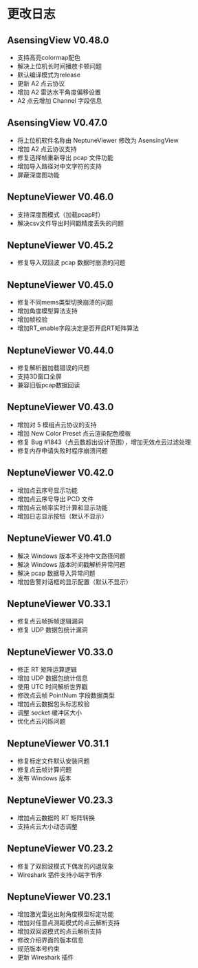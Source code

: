 # 更改日志

## AsensingView V0.48.0

- 支持高亮colormap配色
- 解决上位机长时间播放卡顿问题
- 默认编译模式为release
- 更新 A2 点云协议
- 增加 A2 雷达水平角度偏移设置
- A2 点云增加 Channel 字段信息

## AsensingView V0.47.0

- 将上位机软件名称由 NeptuneViewer 修改为 AsensingView
- 增加 A2 点云协议支持
- 修复选择帧重新导出 pcap 文件功能
- 增加导入路径对中文字符的支持
- 屏蔽深度图功能

## NeptuneViewer V0.46.0

- 支持深度图模式（加载pcap时）
- 解决csv文件导出时间戳精度丢失的问题

## NeptuneViewer V0.45.2

- 修复导入双回波 pcap 数据时崩溃的问题

## NeptuneViewer V0.45.0

- 修复不同mems类型切换崩溃的问题
- 增加角度模型算法支持
- 增加帧校验
- 增加RT_enable字段决定是否开启RT矩阵算法

## NeptuneViewer V0.44.0

- 修复解析器加载错误的问题
- 支持3D窗口全屏
- 兼容旧版pcap数据回读

## NeptuneViewer V0.43.0

- 增加对 5 模组点云协议的支持
- 增加 New Color Preset 点云渲染配色模板
- 修复 Bug #1843（点云数超出设计范围），增加无效点云过滤处理
- 修复内存申请失败时程序崩溃问题

## NeptuneViewer V0.42.0

- 增加点云序号显示功能
- 增加点云序号导出 PCD 文件
- 增加点云帧率实时计算和显示功能
- 增加日志显示按钮（默认不显示）

## NeptuneViewer V0.41.0

- 解决 Windows 版本不支持中文路径问题
- 解决 Windows 版本时间戳解析异常问题
- 解决 pcap 数据导入异常问题
- 增加告警对话框的显示配置（默认不显示）

## NeptuneViewer V0.33.1

- 修复点云帧拆帧逻辑漏洞
- 修复 UDP 数据包统计漏洞

## NeptuneViewer V0.33.0

- 修正 RT 矩阵运算逻辑
- 增加 UDP 数据包统计信息
- 使用 UTC 时间解析世界戳
- 修改点云帧 PointNum 字段数据类型
- 增加点云数据包头标志校验
- 调整 socket 缓冲区大小
- 优化点云闪烁问题

## NeptuneViewer V0.31.1

- 修复标定文件默认安装问题
- 修复点云帧计算问题
- 发布 Windows 版本

## NeptuneViewer V0.23.3

- 增加点云数据的 RT 矩阵转换
- 支持点云大小动态调整

## NeptuneViewer V0.23.2

- 修复了双回波模式下偶发的闪退现象
- Wireshark 插件支持小端字节序

## NeptuneViewer V0.23.1

- 增加激光雷达出射角度模型标定功能
- 增加对任意点测距模式的点云解析支持
- 增加双回波模式的点云解析支持
- 修改介绍界面的版本信息
- 规范版本号约束
- 更新 Wireshark 插件

